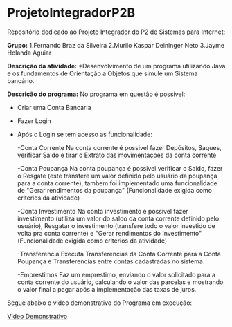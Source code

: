 <h1>ProjetoIntegradorP2B</h1>
Repositório dedicado ao Projeto Integrador do P2 de Sistemas para Internet:

**Grupo:**
1.Fernando Braz da Silveira
2.Murilo Kaspar Deininger Neto
3.Jayme Holanda Aguiar

**Descrição da atividade:**
*Desenvolvimento de um programa utilizando Java e os fundamentos de Orientação a Objetos que simule um Sistema bancário.

**Descrição do programa:**
No programa em questão é possivel:
* Criar uma Conta Bancaria 
* Fazer Login
* Após o Login se tem acesso as funcionalidade:
  
  -Conta Corrente
    Na conta corrente é possivel fazer Depósitos, Saques, verificar Saldo e tirar o Extrato das movimentaçoes da conta corrente
  
  -Conta Poupança
    Na conta poupança é possivel verificar o Saldo, fazer o Resgate (este transfere um valor definido pelo usuário da poupança para a conta corrente), tambem foi implementado uma funcionalidade de "Gerar rendimentos da poupança" (Funcionalidade exigida como criterios da atividade)
  
  -Conta Investimento
    Na conta investimento é possivel fazer investimento (utiliza um valor do saldo da conta corrente definido pelo usuário),
    Resgatar o investimento (transfere todo o valor investido de volta pra conta corrente) e "Gerar rendimentos do Investimento" (Funcionalidade exigida como criterios da atividade)
    
  -Transferencia
    Executa Transferencias da Conta Corrente para a Conta Poupança e Transferencias entre contas cadastradas no sistema.
 
  -Emprestimos
    Faz um emprestimo, enviando o valor solicitado para a conta corrente do usuário, calculando o valor das parcelas e mostrando o valor final a pagar após a implementação das taxas de juros.
    
Segue abaixo o video demonstrativo do Programa em execução:

[Video Demonstrativo](https://www.youtube.com/watch?v=gKyC_LpsEuk)
